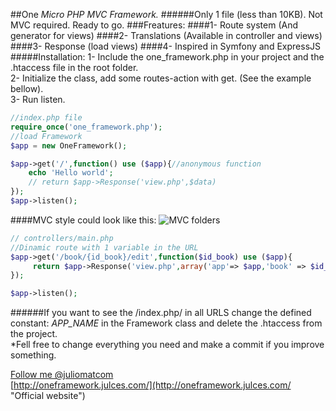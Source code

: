 ##One  <i>Micro PHP MVC Framework.</i>
######Only 1 file (less than 10KB). Not MVC required. Ready to go.
###Freatures:
####1- Route system (And generator for views)
####2- Translations (Available in controller and views)
####3- Response (load views)
####4- Inspired in Symfony and ExpressJS
#####Installation:
1- Include the one_framework.php in your project and  the .htaccess file in the root folder.    
2- Initialize the class, add some routes-action with get. (See the example bellow).    
3- Run listen.
  
```php
//index.php file    
require_once('one_framework.php');  
//load Framework    
$app = new OneFramework();      

$app->get('/',function() use ($app){//anonymous function    
    echo 'Hello world';     
    // return $app->Response('view.php',$data)
});     
$app->listen();
```


####MVC style could look like this:
![MVC folders](http://i60.tinypic.com/ne6hhl.png "MVC folders")



```php
// controllers/main.php    
//Dinamic route with 1 variable in the URL 
$app->get('/book/{id_book}/edit',function($id_book) use ($app){ 
     return $app->Response('view.php',array('app'=> $app,'book' => $id_book));
});   

$app->listen();
```

######If you want to see the  /index.php/ in all URLS change the defined constant: <i> APP_NAME</i> in the Framework class and delete the .htaccess from the project.   
*Fell free to change everything you need and make a commit if you improve something.

[Follow me @juliomatcom](https://twitter.com/juliomatcom    "Follow me and get in touch")  
[http://oneframework.julces.com/](http://oneframework.julces.com/    "Official website")
